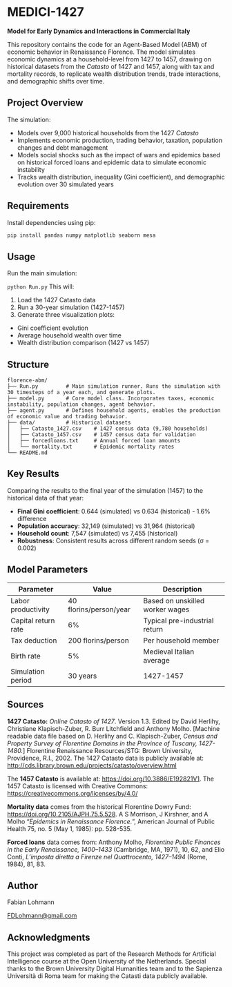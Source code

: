 # MEDICI-1427

**Model for Early Dynamics and Interactions in Commercial Italy**

This repository contains the code for an Agent-Based Model (ABM) of economic behavior in Renaissance Florence. The model simulates economic dynamics at a household-level from 1427 to 1457, drawing on historical datasets from the *Catasto* of 1427 and 1457, along with tax and mortality records, to replicate wealth distribution trends, trade interactions, and demographic shifts over time.

## Project Overview

The simulation:
- Models over 9,000 historical households from the 1427 *Catasto*
- Implements economic production, trading behavior, taxation, population changes and debt management
- Models social shocks such as the impact of wars and epidemics based on historical forced loans and epidemic data to simulate economic instability
- Tracks wealth distribution, inequality (Gini coefficient), and demographic evolution over 30 simulated years

## Requirements

Install dependencies using pip:

```bash
pip install pandas numpy matplotlib seaborn mesa
```

## Usage

Run the main simulation:

```python Run.py```
This will:

1. Load the 1427 Catasto data
2. Run a 30-year simulation (1427-1457)
3. Generate three visualization plots:
  - Gini coefficient evolution
  - Average household wealth over time
  - Wealth distribution comparison (1427 vs 1457)


## Structure

```
florence-abm/
├── Run.py         # Main simulation runner. Runs the simulation with 30 timesteps of a year each, and generate plots.
├── model.py       # Core model class. Incorporates taxes, economic instability, population changes, agent behavior.
├── agent.py       # Defines household agents, enables the production of economic value and trading behavior.
├── data/          # Historical datasets
│   ├── Catasto_1427.csv    # 1427 census data (9,780 households)
│   ├── Catasto_1457.csv    # 1457 census data for validation
│   ├── forcedloans.txt     # Annual forced loan amounts
│   └── mortality.txt       # Epidemic mortality rates
└── README.md
```

## Key Results

Comparing the results to the final year of the simulation (1457) to the historical data of that year:
- **Final Gini coefficient**: 0.644 (simulated) vs 0.634 (historical) - 1.6% difference
- **Population accuracy**: 32,149 (simulated) vs 31,964 (historical)
- **Household count**: 7,547 (simulated) vs 7,455 (historical)
- **Robustness**: Consistent results across different random seeds (σ = 0.002)

## Model Parameters

| Parameter | Value | Description |
|-----------|-------|-------------|
| Labor productivity | 40 florins/person/year | Based on unskilled worker wages |
| Capital return rate | 6% | Typical pre-industrial return |
| Tax deduction | 200 florins/person | Per household member |
| Birth rate | 5% | Medieval Italian average |
| Simulation period | 30 years | 1427-1457 |

## Sources

**1427 Catasto:** _Online Catasto of 1427_. Version 1.3. Edited by David Herlihy, Christiane Klapisch-Zuber, R. Burr Litchfield and Anthony Molho. [Machine readable data file based on D. Herlihy and C. Klapisch-Zuber, _Census and Property Survey of Florentine Domains in the Province of Tuscany, 1427-1480._] Florentine Renaissance Resources/STG: Brown University, Providence, R.I., 2002. The 1427 Catasto data is publicly available at: http://cds.library.brown.edu/projects/catasto/overview.html

The **1457 Catasto** is available at: https://doi.org/10.3886/E192821V1. The 1457 Catasto is licensed with Creative Commons: https://creativecommons.org/licenses/by/4.0/

**Mortality data** comes from the historical Florentine Dowry Fund: https://doi.org/10.2105/AJPH.75.5.528. A S Morrison, J Kirshner, and A Molho “_Epidemics in Renaissance Florence._”, American Journal of Public Health 75, no. 5 (May 1, 1985): pp. 528-535.

**Forced loans** data comes from: Anthony Molho, _Florentine Public Finances in the Early Renaissance, 1400–1433_ (Cambridge, MA, 1971), 10, 62, and Elio Conti, _L’imposta diretta a Firenze nel Quattrocento,
1427–1494_ (Rome, 1984), 81, 83.

## Author

Fabian Lohmann

FDLohmann@gmail.com

## Acknowledgments
This project was completed as part of the Research Methods for Artificial Intelligence course at the Open University of the Netherlands. Special thanks to the Brown University Digital Humanities team and to the Sapienza Università di Roma team for making the Catasti data publicly available.
